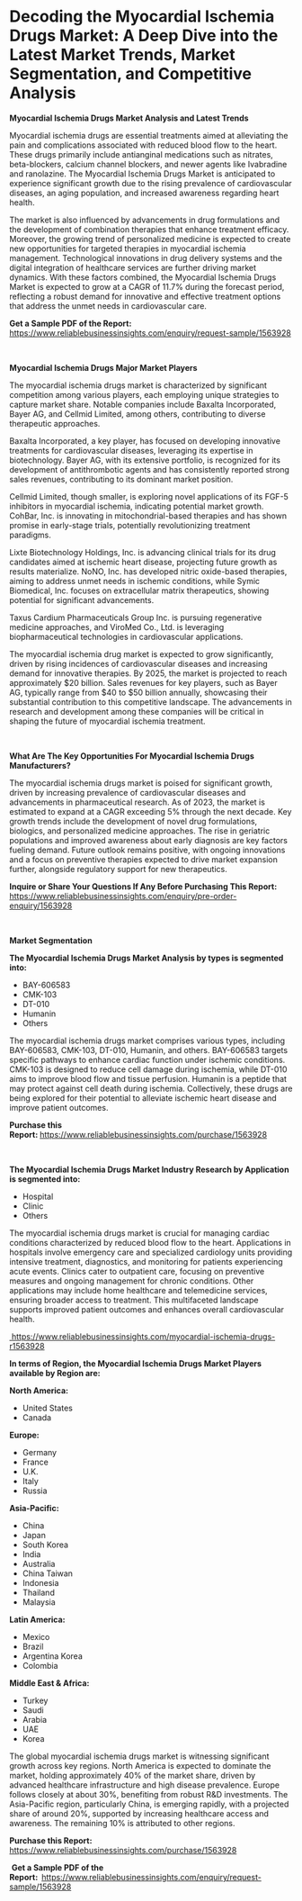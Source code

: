 <p><h1>Decoding the Myocardial Ischemia Drugs Market: A Deep Dive into the Latest Market Trends, Market Segmentation, and Competitive Analysis</h1></p><p><strong>Myocardial Ischemia Drugs Market Analysis and Latest Trends</strong></p>
<p><p>Myocardial ischemia drugs are essential treatments aimed at alleviating the pain and complications associated with reduced blood flow to the heart. These drugs primarily include antianginal medications such as nitrates, beta-blockers, calcium channel blockers, and newer agents like Ivabradine and ranolazine. The Myocardial Ischemia Drugs Market is anticipated to experience significant growth due to the rising prevalence of cardiovascular diseases, an aging population, and increased awareness regarding heart health.</p><p>The market is also influenced by advancements in drug formulations and the development of combination therapies that enhance treatment efficacy. Moreover, the growing trend of personalized medicine is expected to create new opportunities for targeted therapies in myocardial ischemia management. Technological innovations in drug delivery systems and the digital integration of healthcare services are further driving market dynamics. With these factors combined, the Myocardial Ischemia Drugs Market is expected to grow at a CAGR of 11.7% during the forecast period, reflecting a robust demand for innovative and effective treatment options that address the unmet needs in cardiovascular care.</p></p>
<p><strong>Get a Sample PDF of the Report:&nbsp;</strong> <a href="https://www.reliablebusinessinsights.com/enquiry/request-sample/1563928?utm_campaign=2099&utm_medium=2&utm_source=Github&utm_content=ia&utm_term=19042025&utm_id=myocardial-ischemia-drugs">https://www.reliablebusinessinsights.com/enquiry/request-sample/1563928</a></p>
<p>&nbsp;</p>
<p><strong>Myocardial Ischemia Drugs Major Market Players</strong></p>
<p><p>The myocardial ischemia drugs market is characterized by significant competition among various players, each employing unique strategies to capture market share. Notable companies include Baxalta Incorporated, Bayer AG, and Cellmid Limited, among others, contributing to diverse therapeutic approaches.</p><p>Baxalta Incorporated, a key player, has focused on developing innovative treatments for cardiovascular diseases, leveraging its expertise in biotechnology. Bayer AG, with its extensive portfolio, is recognized for its development of antithrombotic agents and has consistently reported strong sales revenues, contributing to its dominant market position.</p><p>Cellmid Limited, though smaller, is exploring novel applications of its FGF-5 inhibitors in myocardial ischemia, indicating potential market growth. CohBar, Inc. is innovating in mitochondrial-based therapies and has shown promise in early-stage trials, potentially revolutionizing treatment paradigms.</p><p>Lixte Biotechnology Holdings, Inc. is advancing clinical trials for its drug candidates aimed at ischemic heart disease, projecting future growth as results materialize. NoNO, Inc. has developed nitric oxide-based therapies, aiming to address unmet needs in ischemic conditions, while Symic Biomedical, Inc. focuses on extracellular matrix therapeutics, showing potential for significant advancements.</p><p>Taxus Cardium Pharmaceuticals Group Inc. is pursuing regenerative medicine approaches, and ViroMed Co., Ltd. is leveraging biopharmaceutical technologies in cardiovascular applications. </p><p>The myocardial ischemia drug market is expected to grow significantly, driven by rising incidences of cardiovascular diseases and increasing demand for innovative therapies. By 2025, the market is projected to reach approximately $20 billion. Sales revenues for key players, such as Bayer AG, typically range from $40 to $50 billion annually, showcasing their substantial contribution to this competitive landscape. The advancements in research and development among these companies will be critical in shaping the future of myocardial ischemia treatment.</p></p>
<p>&nbsp;</p>
<p><strong>What Are The Key Opportunities For Myocardial Ischemia Drugs Manufacturers?</strong></p>
<p><p>The myocardial ischemia drugs market is poised for significant growth, driven by increasing prevalence of cardiovascular diseases and advancements in pharmaceutical research. As of 2023, the market is estimated to expand at a CAGR exceeding 5% through the next decade. Key growth trends include the development of novel drug formulations, biologics, and personalized medicine approaches. The rise in geriatric populations and improved awareness about early diagnosis are key factors fueling demand. Future outlook remains positive, with ongoing innovations and a focus on preventive therapies expected to drive market expansion further, alongside regulatory support for new therapeutics.</p></p>
<p><strong>Inquire or Share Your Questions If Any Before Purchasing This Report:</strong> <a href="https://www.reliablebusinessinsights.com/enquiry/pre-order-enquiry/1563928?utm_campaign=2099&utm_medium=2&utm_source=Github&utm_content=ia&utm_term=19042025&utm_id=myocardial-ischemia-drugs">https://www.reliablebusinessinsights.com/enquiry/pre-order-enquiry/1563928</a></p>
<p>&nbsp;</p>
<p><strong>Market Segmentation</strong></p>
<p><strong>The Myocardial Ischemia Drugs Market Analysis by types is segmented into:</strong></p>
<p><ul><li>BAY-606583</li><li>CMK-103</li><li>DT-010</li><li>Humanin</li><li>Others</li></ul></p>
<p><p>The myocardial ischemia drugs market comprises various types, including BAY-606583, CMK-103, DT-010, Humanin, and others. BAY-606583 targets specific pathways to enhance cardiac function under ischemic conditions. CMK-103 is designed to reduce cell damage during ischemia, while DT-010 aims to improve blood flow and tissue perfusion. Humanin is a peptide that may protect against cell death during ischemia. Collectively, these drugs are being explored for their potential to alleviate ischemic heart disease and improve patient outcomes.</p></p>
<p><strong>Purchase this Report:&nbsp;</strong><a href="https://www.reliablebusinessinsights.com/purchase/1563928?utm_campaign=2099&utm_medium=2&utm_source=Github&utm_content=ia&utm_term=19042025&utm_id=myocardial-ischemia-drugs">https://www.reliablebusinessinsights.com/purchase/1563928</a></p>
<p>&nbsp;</p>
<p><strong>The Myocardial Ischemia Drugs Market Industry Research by Application is segmented into:</strong></p>
<p><ul><li>Hospital</li><li>Clinic</li><li>Others</li></ul></p>
<p><p>The myocardial ischemia drugs market is crucial for managing cardiac conditions characterized by reduced blood flow to the heart. Applications in hospitals involve emergency care and specialized cardiology units providing intensive treatment, diagnostics, and monitoring for patients experiencing acute events. Clinics cater to outpatient care, focusing on preventive measures and ongoing management for chronic conditions. Other applications may include home healthcare and telemedicine services, ensuring broader access to treatment. This multifaceted landscape supports improved patient outcomes and enhances overall cardiovascular health.</p></p>
<p><a href="https://www.reliablebusinessinsights.com/myocardial-ischemia-drugs-r1563928?utm_campaign=2099&utm_medium=2&utm_source=Github&utm_content=ia&utm_term=19042025&utm_id=myocardial-ischemia-drugs">&nbsp;https://www.reliablebusinessinsights.com/myocardial-ischemia-drugs-r1563928</a></p>
<p><strong>In terms of Region, the Myocardial Ischemia Drugs Market Players available by Region are:</strong></p>
<p>
    <p> <strong> North America: </strong>
        <ul>
            <li>United States</li>
            <li>Canada</li>
        </ul>
        </p> 
    <p> <strong> Europe: </strong>
        <ul>
            <li>Germany</li>
            <li>France</li>
            <li>U.K.</li>
            <li>Italy</li>
            <li>Russia</li>
        </ul>
        </p> 
    <p> <strong> Asia-Pacific: </strong>
        <ul>
            <li>China</li>
            <li>Japan</li>
            <li>South Korea</li>
            <li>India</li>
            <li>Australia</li>
            <li>China Taiwan</li>
            <li>Indonesia</li>
            <li>Thailand</li>
            <li>Malaysia</li>
        </ul>
        </p> 
    <p> <strong> Latin America: </strong>
        <ul>
            <li>Mexico</li>
            <li>Brazil</li>
            <li>Argentina Korea</li>
            <li>Colombia</li>
        </ul>
        </p> 
    <p> <strong> Middle East & Africa: </strong>
        <ul>
            <li>Turkey</li>
            <li>Saudi</li>
            <li>Arabia</li>
            <li>UAE</li>
            <li>Korea</li>
        </ul>
    </p>
    </p>
<p><p>The global myocardial ischemia drugs market is witnessing significant growth across key regions. North America is expected to dominate the market, holding approximately 40% of the market share, driven by advanced healthcare infrastructure and high disease prevalence. Europe follows closely at about 30%, benefiting from robust R&D investments. The Asia-Pacific region, particularly China, is emerging rapidly, with a projected share of around 20%, supported by increasing healthcare access and awareness. The remaining 10% is attributed to other regions.</p></p>
<p><strong>Purchase this Report: </strong><a href="https://www.reliablebusinessinsights.com/purchase/1563928?utm_campaign=2099&utm_medium=2&utm_source=Github&utm_content=ia&utm_term=19042025&utm_id=myocardial-ischemia-drugs">https://www.reliablebusinessinsights.com/purchase/1563928</a></p>
<p>&nbsp;<strong>Get a Sample PDF of the Report:&nbsp;&nbsp;</strong><a href="https://www.reliablebusinessinsights.com/enquiry/request-sample/1563928?utm_campaign=2099&utm_medium=2&utm_source=Github&utm_content=ia&utm_term=19042025&utm_id=myocardial-ischemia-drugs">https://www.reliablebusinessinsights.com/enquiry/request-sample/1563928</a></p>
<p><strong></strong></p>
<p><p></p><p></p><p></p></p>